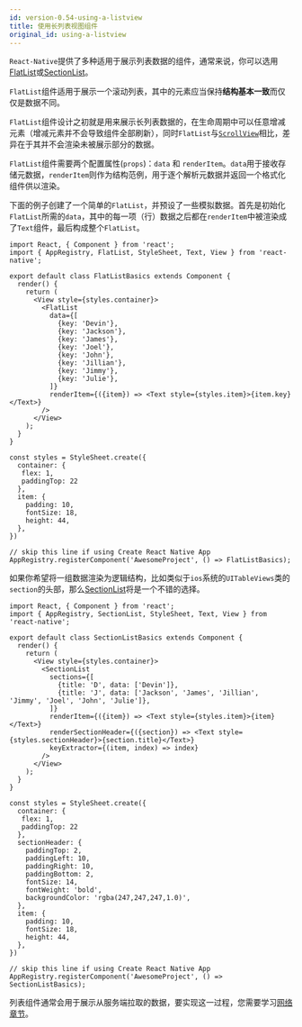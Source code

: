 ```yaml
---
id: version-0.54-using-a-listview
title: 使用长列表视图组件
original_id: using-a-listview
---
```


`React-Native`提供了多种适用于展示列表数据的组件，通常来说，你可以选用[FlatList](flatlist.md)或[SectionList](sectionlist.md)。

`FlatList`组件适用于展示一个滚动列表，其中的元素应当保持**结构基本一致**而仅仅是数据不同。

`FlatList`组件设计之初就是用来展示长列表数据的，在生命周期中可以任意增减元素（增减元素并不会导致组件全部刷新），同时`FlatList`与[`ScrollView`](using-a-scrollview.md)相比，差异在于其并不会渲染未被展示部分的数据。

`FlatList`组件需要两个配置属性(`props`)：`data` 和 `renderItem`。`data`用于接收存储元数据，`renderItem`则作为结构范例，用于逐个解析元数据并返回一个格式化组件供以渲染。

下面的例子创建了一个简单的`FlatList`，并预设了一些模拟数据。首先是初始化`FlatList`所需的`data`，其中的每一项（行）数据之后都在`renderItem`中被渲染成了`Text`组件，最后构成整个`FlatList`。

```SnackPlayer name=FlatList%20Basics
import React, { Component } from 'react';
import { AppRegistry, FlatList, StyleSheet, Text, View } from 'react-native';

export default class FlatListBasics extends Component {
  render() {
    return (
      <View style={styles.container}>
        <FlatList
          data={[
            {key: 'Devin'},
            {key: 'Jackson'},
            {key: 'James'},
            {key: 'Joel'},
            {key: 'John'},
            {key: 'Jillian'},
            {key: 'Jimmy'},
            {key: 'Julie'},
          ]}
          renderItem={({item}) => <Text style={styles.item}>{item.key}</Text>}
        />
      </View>
    );
  }
}

const styles = StyleSheet.create({
  container: {
   flex: 1,
   paddingTop: 22
  },
  item: {
    padding: 10,
    fontSize: 18,
    height: 44,
  },
})

// skip this line if using Create React Native App
AppRegistry.registerComponent('AwesomeProject', () => FlatListBasics);
```

如果你希望将一组数据渲染为逻辑结构，比如类似于`ios`系统的`UITableViews`类的`section`的头部，那么[SectionList](sectionlist.md)将是一个不错的选择。

```SnackPlayer name=SectionList%20Basics
import React, { Component } from 'react';
import { AppRegistry, SectionList, StyleSheet, Text, View } from 'react-native';

export default class SectionListBasics extends Component {
  render() {
    return (
      <View style={styles.container}>
        <SectionList
          sections={[
            {title: 'D', data: ['Devin']},
            {title: 'J', data: ['Jackson', 'James', 'Jillian', 'Jimmy', 'Joel', 'John', 'Julie']},
          ]}
          renderItem={({item}) => <Text style={styles.item}>{item}</Text>}
          renderSectionHeader={({section}) => <Text style={styles.sectionHeader}>{section.title}</Text>}
          keyExtractor={(item, index) => index}
        />
      </View>
    );
  }
}

const styles = StyleSheet.create({
  container: {
   flex: 1,
   paddingTop: 22
  },
  sectionHeader: {
    paddingTop: 2,
    paddingLeft: 10,
    paddingRight: 10,
    paddingBottom: 2,
    fontSize: 14,
    fontWeight: 'bold',
    backgroundColor: 'rgba(247,247,247,1.0)',
  },
  item: {
    padding: 10,
    fontSize: 18,
    height: 44,
  },
})

// skip this line if using Create React Native App
AppRegistry.registerComponent('AwesomeProject', () => SectionListBasics);
```

列表组件通常会用于展示从服务端拉取的数据，要实现这一过程，您需要学习[网络章节](network.md)。
